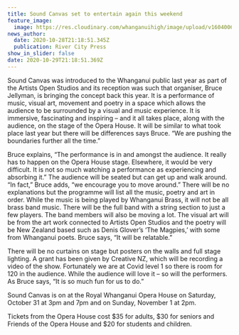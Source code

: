 ```yaml
---
title: Sound Canvas set to entertain again this weekend
feature_image:
  image: https://res.cloudinary.com/whanganuihigh/image/upload/v1604006440/News/poster_rcp_22.10.20.jpg
news_author:
  date: 2020-10-28T21:18:51.345Z
  publication: River City Press
show_in_slider: false
date: 2020-10-29T21:18:51.369Z
---
```

Sound Canvas was introduced to the Whanganui public last year as part of the Artists Open Studios and its reception was such that organiser, Bruce Jellyman, is bringing the concept back this year. It is a performance of music, visual art, movement and poetry in a space which allows the audience to be surrounded by a visual and music experience. It is immersive, fascinating and inspiring – and it all takes place, along with the audience, on the stage of the Opera House. 
It will be similar to what took place last year but there will be differences says Bruce. “We are pushing the boundaries further all the time.”


Bruce explains, “The performance is in and amongst the audience. It really has to happen on the Opera House stage. Elsewhere, it would be very difficult. It is not so much watching a performance as experiencing and absorbing it.” The audience will be seated but can get up and walk around. “In fact,” Bruce adds, “we encourage you to move around.” There will be no explanations but the programme will list all the music, poetry and art in order.
While the music is being played by Whanganui Brass, it will not be all brass band music. There will be the full band with a string section to just a few players. The band members will also be moving a lot. 
The visual art will be from the art work connected to Artists Open Studios and the poetry will be New Zealand based such as Denis Glover’s ‘The Magpies,’ with some from Whanganui poets. Bruce says, “It will be relatable.”

There will be no curtains on stage but posters on the walls and full stage lighting. A grant has been given by Creative NZ, which will be recording a video of the show. Fortunately we are at Covid level 1 so there is room for 120 in the audience.
While the audience will love it – so will the performers. As Bruce says, “It is so much fun for us to do.”

Sound Canvas is on at the Royal Whanganui Opera House on Saturday, October 31 at 3pm and 7pm and on Sunday, November 1 at 2pm. 

Tickets from the Opera House cost $35 for adults, $30 for seniors and Friends of the Opera House and $20 for students and children.